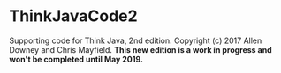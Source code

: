 # ThinkJavaCode2
Supporting code for Think Java, 2nd edition. Copyright (c) 2017 Allen Downey and Chris Mayfield. **This new edition is a work in progress and won't be completed until May 2019.**
